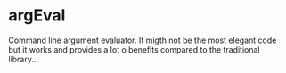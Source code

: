 # argEval
Command line argument evaluator. It migth not be the most elegant code but it works and provides a lot o benefits compared to the traditional library...

